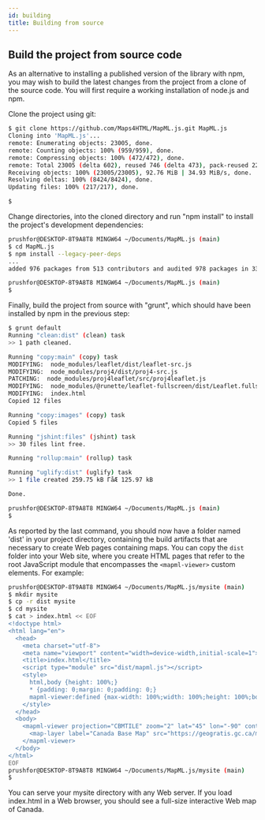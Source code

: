 ```yaml
---
id: building
title: Building from source
---
```


## Build the project from source code

As an alternative to installing a published version of the library with npm, you may wish to build the latest changes from the project from a clone of the source code. You will first require a working installation of node.js and npm. 

Clone the project using git:

```bash
$ git clone https://github.com/Maps4HTML/MapML.js.git MapML.js
Cloning into 'MapML.js'...
remote: Enumerating objects: 23005, done.
remote: Counting objects: 100% (959/959), done.
remote: Compressing objects: 100% (472/472), done.
remote: Total 23005 (delta 602), reused 746 (delta 473), pack-reused 22046
Receiving objects: 100% (23005/23005), 92.76 MiB | 34.93 MiB/s, done.
Resolving deltas: 100% (8424/8424), done.
Updating files: 100% (217/217), done.

$
```

Change directories, into the cloned directory and run "npm install" to install the project's development dependencies:

```bash
prushfor@DESKTOP-8T9A8T8 MINGW64 ~/Documents/MapML.js (main)
$ cd MapML.js
$ npm install --legacy-peer-deps
...
added 976 packages from 513 contributors and audited 978 packages in 33.576s

prushfor@DESKTOP-8T9A8T8 MINGW64 ~/Documents/MapML.js (main)
$
```

Finally, build the project from source with "grunt", which should have been installed by npm in the previous step:

```bash
$ grunt default
Running "clean:dist" (clean) task
>> 1 path cleaned.

Running "copy:main" (copy) task
MODIFYING:  node_modules/leaflet/dist/leaflet-src.js
MODIFYING:  node_modules/proj4/dist/proj4-src.js
PATCHING:  node_modules/proj4leaflet/src/proj4leaflet.js
MODIFYING:  node_modules/@runette/leaflet-fullscreen/dist/Leaflet.fullscreen.js
MODIFYING:  index.html
Copied 12 files

Running "copy:images" (copy) task
Copied 5 files

Running "jshint:files" (jshint) task
>> 30 files lint free.

Running "rollup:main" (rollup) task

Running "uglify:dist" (uglify) task
>> 1 file created 259.75 kB ΓåÆ 125.97 kB

Done.

prushfor@DESKTOP-8T9A8T8 MINGW64 ~/Documents/MapML.js (main)
$
```

As reported by the last command, you should now have a folder named 'dist' in your project directory, containing the build artifacts that are necessary to create Web pages containing maps. You can copy the `dist` folder into your Web site, where you create HTML pages that refer to the root JavaScript module that encompasses the `<mapml-viewer>` custom elements. For example:

```bash
prushfor@DESKTOP-8T9A8T8 MINGW64 ~/Documents/MapML.js/mysite (main)
$ mkdir mysite
$ cp -r dist mysite
$ cd mysite
$ cat > index.html << EOF
<!doctype html>
<html lang="en">
  <head>
    <meta charset="utf-8">
    <meta name="viewport" content="width=device-width,initial-scale=1">
    <title>index.html</title>
    <script type="module" src="dist/mapml.js"></script>
    <style>
      html,body {height: 100%;}
      * {padding: 0;margin: 0;padding: 0;}
      mapml-viewer:defined {max-width: 100%;width: 100%;height: 100%;border: none;vertical-align: middle;}
    </style>
  </head>
  <body>
    <mapml-viewer projection="CBMTILE" zoom="2" lat="45" lon="-90" controls>
      <map-layer label="Canada Base Map" src="https://geogratis.gc.ca/mapml/en/cbmtile/cbmt/" checked></map-layer>
    </mapml-viewer>
  </body>
</html>
EOF
prushfor@DESKTOP-8T9A8T8 MINGW64 ~/Documents/MapML.js/mysite (main)
$ 
```

You can serve your mysite directory with any Web server. If you load index.html in a Web browser, you should see a full-size interactive Web map of Canada.
